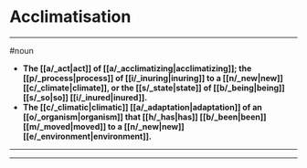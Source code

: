 # Acclimatisation
---
#noun
- **The [[a/_act|act]] of [[a/_acclimatizing|acclimatizing]]; the [[p/_process|process]] of [[i/_inuring|inuring]] to a [[n/_new|new]] [[c/_climate|climate]], or the [[s/_state|state]] of [[b/_being|being]] [[s/_so|so]] [[i/_inured|inured]].**
- **The [[c/_climatic|climatic]] [[a/_adaptation|adaptation]] of an [[o/_organism|organism]] that [[h/_has|has]] [[b/_been|been]] [[m/_moved|moved]] to a [[n/_new|new]] [[e/_environment|environment]].**
---
---
